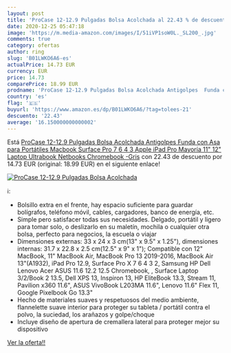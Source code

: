 ```yaml
---
layout: post
title: 'ProCase 12-12.9 Pulgadas Bolsa Acolchada al 22.43 % de descuento'
date: 2020-12-25 05:47:18
image: 'https://m.media-amazon.com/images/I/51iVP1soW0L._SL200_.jpg'
comments: true
category: ofertas
author: ring
slug: 'B01LWKO6A6-es'
actualPrice: 14.73 EUR
currency: EUR
price: 14.73
comparePrice: 18.99 EUR
prodname: 'ProCase 12-12.9 Pulgadas Bolsa Acolchada Antigolpes  Funda con Asa para Portátiles Macbook Surface Pro 7 6 4 3  Apple iPad Pro  Mayoría 11" 12" Laptop Ultrabook Netbooks Chromebook -Gris'
country: 'es'
flag: '🇪🇸'
buyurl: 'https://www.amazon.es/dp/B01LWKO6A6/?tag=tolees-21'
descuento: '22.43'
average: '16.150000000000002'
---
```


Está [ProCase 12-12.9 Pulgadas Bolsa Acolchada Antigolpes  Funda con Asa para Portátiles Macbook Surface Pro 7 6 4 3  Apple iPad Pro  Mayoría 11" 12" Laptop Ultrabook Netbooks Chromebook -Gris](https://www.amazon.es/dp/B01LWKO6A6/?tag=tolees-21) con 22.43 de descuento por 14.73 EUR (original: 18.99 EUR) en el siguiente enlace!

[![ProCase 12-12.9 Pulgadas Bolsa Acolchada](https://m.media-amazon.com/images/I/51iVP1soW0L._SL200_.jpg)](https://www.amazon.es/dp/B01LWKO6A6/?tag=tolees-21)

ℹ️:

- Bolsillo extra en el frente, hay espacio suficiente para guardar bolígrafos, teléfono móvil, cables, cargadores, banco de energía, etc.
- Simple pero satisfacer todas sus necesidades. Delgado, portátil y ligero para tomar solo, o deslizarlo en su maletín, mochila o cualquier otra bolsa, perfecto para negocios, la escuela o viajar
- Dimensiones externas: 33 x 24 x 3 cm(13" x 9.5" x 1.25"), dimensiones internas: 31.7 x 22.8 x 2.5 cm(12.5" x 9" x 1"); Compatible con 12" MacBook, 11" MacBook Air, MacBook Pro 13 2019-2016, MacBook Air 13"(A1932), iPad Pro 12.9, Surface Pro X 7 6 4 3 2, Samsung HP Dell Lenovo Acer ASUS 11.6 12.2 12.5 Chromebook, , Surface Laptop 3/2/Book 2 13.5, Dell XPS 13, Inspiron 13, HP EliteBook 13.3, Stream 11, Pavilion x360 11.6", ASUS VivoBook L203MA 11.6", Lenovo 11.6" Flex 11, Google Pixelbook Go 13.3"
- Hecho de materiales suaves y respetuosos del medio ambiente, flannelette suave interior para proteger su tableta / portátil contra el polvo, la suciedad, los arañazos y golpe/choque
- Incluye diseño de apertura de cremallera lateral para proteger mejor su dispositivo

[Ver la oferta!!](https://www.amazon.es/dp/B01LWKO6A6/?tag=tolees-21)
